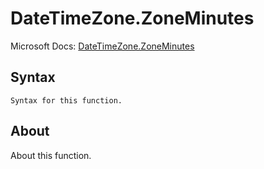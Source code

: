 ---
---

# DateTimeZone.ZoneMinutes

Microsoft Docs: [DateTimeZone.ZoneMinutes](https://docs.microsoft.com/en-us/powerquery-m/datetimezone-zoneminutes)

## Syntax

```
Syntax for this function.
```

## About

About this function.


